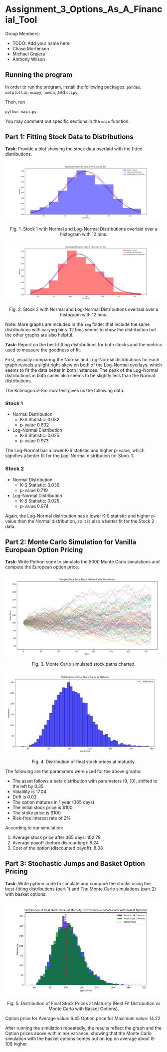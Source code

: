 # Assignment_3_Options_As_A_Financial_Tool

Group Members:
- TODO: Add your name here
- Chase Mortensen
- Michael Grajera
- Anthony Wilson

## Running the program

In order to run the program, install the following packages: `pandas`, `matplotlib`, `numpy`, `numba`, and `scipy`.

Then, run

```sh
python main.py
```

You may comment out specific sections in the `main` function.

## Part 1: Fitting Stock Data to Distributions

__Task:__ Provide a plot showing the stock data overlaid with the fitted distributions.

![image info](./img/stock_1_hist_12_bins.png)
<p align="center">Fig. 1. Stock 1 with Normal and Log-Normal Distributions overlaid over a histogram with 12 bins.</p>

![image info](./img/stock_2_hist_12_bins.png)
<p align="center">Fig. 2. Stock 2 with Normal and Log-Normal Distributions overlaid over a histogram with 12 bins.</p>

Note: More graphs are included in the `img` folder that include the same distributions with varying bins. 12 bins seems to show the distribution but the other graphs are also helpful.

__Task:__ Report on the best-fitting distributions for both stocks and the metrics used to measure the goodness of fit.

First, visually comparing the Normal and Log-Normal distributions for each graph reveals a slight right-skew on both of the Log-Normal overlays, which seems to fit the data better in both instances. The peak of the Log-Normal distributions in both cases also seems to be slightly less than the Normal distributions.

The Kolmogorov-Smirnov test gives us the following data:

### Stock 1
- Normal Distribution
  - K-S Statistic: 0.032
  - p-value 0.832
- Log-Normal Distribution
  - K-S Statistic: 0.025
  - p-value 0.973

The Log-Normal has a lower K-S statistic and higher p-value, which signifies a better fit for the Log-Normal distribution for Stock 1.

### Stock 2
- Normal Distribution
  - K-S Statistic: 0.036
  - p-value 0.719
- Log-Normal Distribution
  - K-S Statistic: 0.025
  - p-value 0.974

Again, the Log-Normal distribution has a lower K-S statistic and higher p-value than the Normal distribution, so it is also a better fit for the Stock 2 data.

## Part 2: Monte Carlo Simulation for Vanilla European Option Pricing

__Task:__ Write Python code to simulate the 5000 Monte Carlo simulations and compute the European option price.

![image info](./img/Monte_Carlo_Paths.png)
<p align="center">Fig. 3. Monte Carlo simulated stock paths charted.</p>

![image info](./img/Final_Stock_Prices_At_Maturity.png)
<p align="center">Fig. 4. Distribution of final stock prices at maturity.</p>

The following are the paramaters were used for the above graphs:
<ul>
<li>The asset follows a beta distribution with parameters (9, 10), shifted to the left by 0.35.</li>
<li>Volatility is 17.04 </li>
<li>Drift is 0.03.</li>
<li>The option matures in 1 year (365 days).</li>
<li>The initial stock price is $100.</li>
<li>The strike price is $100</li>
<li>Risk-free interest rate of 2%</li>
</ul>

According to our simulation:

1. Average stock price after 365 days: 102.78
2. Average payoff (before discounting): 8.24
3. Cost of the option (discounted payoff): 8.08

## Part 3: Stochastic Jumps and Basket Option Pricing

__Task:__ Write python code to simulate and compare the stocks using the best-fitting distributions (part 1) and The Monte Carlo simulations (part 2) with basket options.

![image info](./img/Monte_Carlo_Basket_vs_Best_Fit.png)
<p align="center">Fig. 5. Distribution of Final Stock Prices at Maturity (Best Fit Distribution vs Monte Carlo with Basket Options).</p>

Option price for Average value: 6.45
Option price for Maximum value: 14.22

After running the simulation repeatedly, the results reflect the graph and the Option prices above with minor variance, showing that the Monte Carlo simulation with the basket options comes out on top on average about 8-10$ higher.

